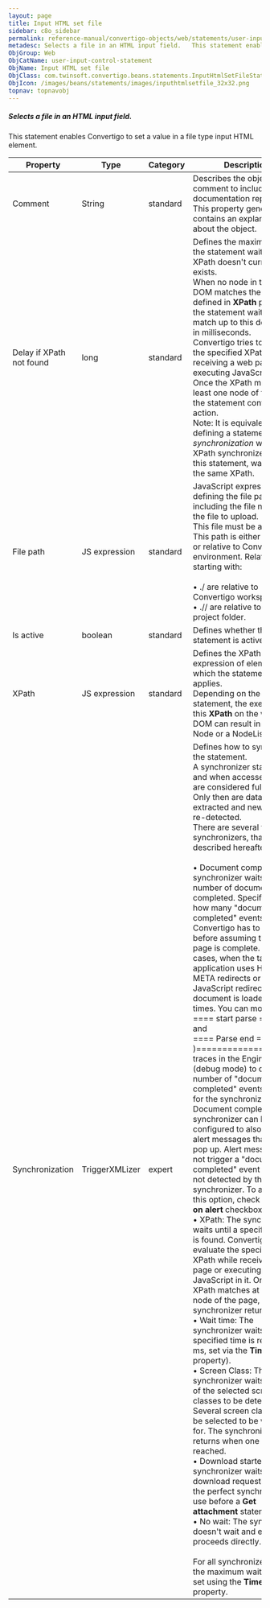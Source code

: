 ```yaml
---
layout: page
title: Input HTML set file
sidebar: c8o_sidebar
permalink: reference-manual/convertigo-objects/web/statements/user-input-control-statement/input-html-set-file/
metadesc: Selects a file in an HTML input field.   This statement enables Convertigo to set a value in a <span class="computer">file  type <span class="computer
ObjGroup: Web
ObjCatName: user-input-control-statement
ObjName: Input HTML set file
ObjClass: com.twinsoft.convertigo.beans.statements.InputHtmlSetFileStatement
ObjIcon: /images/beans/statements/images/inputhtmlsetfile_32x32.png
topnav: topnavobj
---
```

##### Selects a file in an HTML input field. 

This statement enables Convertigo to set a value in a <span class="computer">file</span> type <span class="computer">input</span> HTML element.

Property | Type | Category | Description
--- | --- | --- | ---
Comment | String | standard | Describes the object comment to include in the documentation report.<br/>This property generally contains an explanation about the object.
Delay if XPath not found | long | standard | Defines the maximum delay the statement waits if the XPath doesn't currently exists.<br/>When no node in the page DOM matches the XPath defined in <b>XPath</b> property, the statement waits for it to match up to this delay, set in milliseconds. <br/>Convertigo tries to evaluate the specified XPath while receiving a web page or executing JavaScript in it. Once the XPath matches at least one node of the page, the statement continues its action. <br/>Note: It is equivalent to defining a statement <i>Wait synchronization</i> with an <span class="computer">XPath</span> synchronizer before this statement, waiting for the same XPath.
File path | JS expression | standard | JavaScript expression defining the file path, including the file name, of the file to upload.<br/>This file must be a local file. This path is either absolute or relative to Convertigo environment. Relative paths starting with:<br/><br/>• <span class="computer">./</span> are relative to Convertigo workspace,<br/>• <span class="computer">.//</span> are relative to current project folder. <br/>
Is active | boolean | standard | Defines whether the statement is active.
XPath | JS expression | standard | Defines the XPath expression of elements on which the statement applies.<br/>Depending on the statement, the execution of this <b>XPath</b> on the web page DOM can result in a single <span class="computer">Node</span> or a <span class="computer">NodeList</span>.
Synchronization | TriggerXMLizer | expert | Defines how to synchronize the statement.<br/>A synchronizer states how and when accessed pages are considered fully loaded. Only then are data extracted and new pages re-detected.<br/>There are several types of synchronizers, that are described hereafter:<br/><br/>• <span class="computer">Document completed</span>: The synchronizer waits for a number of documents to be completed. Specify here how many "document completed" events Convertigo has to wait for before assuming that the page is complete. In many cases, when the target application uses HTTP META redirects or JavaScript redirects, the document is loaded several times. You can monitor <br/><span class="computer">==== start parse ======</span><br/>and<br/><span class="computer">==== Parse end ==(XXXms )====================</span><br/>traces in the Engine console (debug mode) to count the number of "document completed" events needed for the synchronizer. The <span class="computer">Document completed</span> synchronizer can be configured to also stop on alert messages that could pop up. Alert messages do not trigger a "document completed" event and are not detected by this synchronizer. To activate this option, check the <b>Stop on alert</b> checkbox. <br/>• <span class="computer">XPath</span>: The synchronizer waits until a specified XPath is found. Convertigo tries to evaluate the specified XPath while receiving a web page or executing JavaScript in it. Once the XPath matches at least one node of the page, the synchronizer returns. <br/>• <span class="computer">Wait time</span>: The synchronizer waits until a specified time is reached (in ms, set via the <b>Timeout</b> property). <br/>• <span class="computer">Screen Class</span>: The synchronizer waits for one of the selected screen classes to be detected. Several screen classes can be selected to be waited for. The synchronizer returns when one of them is reached. <br/>• <span class="computer">Download started</span>: The synchronizer waits for a download request. This is the perfect synchronizer to use before a <b>Get attachment</b> statement. <br/>• <span class="computer">No wait</span>: The synchronizer doesn't wait and execution proceeds directly. <br/><br/>For all synchronizer types, the maximum waiting time is set using the <b>Timeout</b> property.
